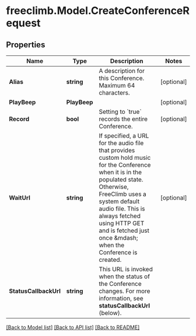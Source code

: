 # freeclimb.Model.CreateConferenceRequest

## Properties

Name | Type | Description | Notes
------------ | ------------- | ------------- | -------------
**Alias** | **string** | A description for this Conference. Maximum 64 characters. | [optional] 
**PlayBeep** | **PlayBeep** |  | [optional] 
**Record** | **bool** | Setting to &#x60;true&#x60; records the entire Conference. | [optional] 
**WaitUrl** | **string** | If specified, a URL for the audio file that provides custom hold music for the Conference when it is in the populated state. Otherwise, FreeClimb uses a system default audio file. This is always fetched using HTTP GET and is fetched just once &amp;mdash; when the Conference is created. | [optional] 
**StatusCallbackUrl** | **string** | This URL is invoked when the status of the Conference changes. For more information, see **statusCallbackUrl** (below). | 

[[Back to Model list]](../README.md#documentation-for-models) [[Back to API list]](../README.md#documentation-for-api-endpoints) [[Back to README]](../README.md)

